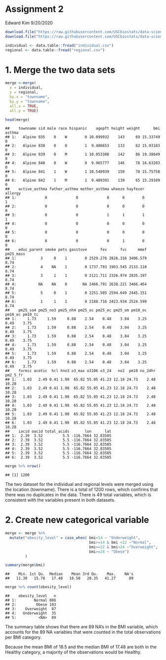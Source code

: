 Assignment 2
================
Edward Kim
9/20/2020

``` r
download.file("https://raw.githubusercontent.com/USCbiostats/data-science-data/master/01_chs/chs_individual.csv", destfile= "individual.csv")
download.file("https://raw.githubusercontent.com/USCbiostats/data-science-data/master/01_chs/chs_regional.csv", destfile = "regional.csv")

individual <- data.table::fread("individual.csv")
regional <- data.table::fread("regional.csv")
```

# 1\. Merge the two data sets

``` r
merge <-merge(
  x = individual,
  y = regional,
  by.x = "townname",
  by.y = "townname",
  all.x = TRUE,
  all.y = TRUE)

head(merge)
```

    ##    townname sid male race hispanic    agepft height weight      bmi asthma
    ## 1:   Alpine 835    0    W        0 10.099932    143     69 15.33749      0
    ## 2:   Alpine 838    0    O        1  9.486653    133     62 15.93183      0
    ## 3:   Alpine 839    0    M        1 10.053388    142     86 19.38649      0
    ## 4:   Alpine 840    0    W        0  9.965777    146     78 16.63283      0
    ## 5:   Alpine 841    1    W        1 10.548939    150     78 15.75758      0
    ## 6:   Alpine 842    1    M        1  9.489391    139     65 15.29189      0
    ##    active_asthma father_asthma mother_asthma wheeze hayfever allergy
    ## 1:             0             0             0      0        0       1
    ## 2:             0             0             0      0        0       0
    ## 3:             0             0             1      1        1       1
    ## 4:             0             0             0      0        0       0
    ## 5:             0             0             0      0        0       0
    ## 6:             0             0             0      1        0       0
    ##    educ_parent smoke pets gasstove      fev      fvc     mmef pm25_mass
    ## 1:           3     0    1        0 2529.276 2826.316 3406.579      8.74
    ## 2:           4    NA    1        0 1737.793 1963.545 2133.110      8.74
    ## 3:           3     1    1        0 2121.711 2326.974 2835.197      8.74
    ## 4:          NA    NA    0       NA 2466.791 2638.221 3466.464      8.74
    ## 5:           5     0    1        0 2251.505 2594.649 2445.151      8.74
    ## 6:           1     1    1        0 2188.716 2423.934 2524.599      8.74
    ##    pm25_so4 pm25_no3 pm25_nh4 pm25_oc pm25_ec pm25_om pm10_oc pm10_ec pm10_tc
    ## 1:     1.73     1.59     0.88    2.54    0.48    3.04    3.25    0.49    3.75
    ## 2:     1.73     1.59     0.88    2.54    0.48    3.04    3.25    0.49    3.75
    ## 3:     1.73     1.59     0.88    2.54    0.48    3.04    3.25    0.49    3.75
    ## 4:     1.73     1.59     0.88    2.54    0.48    3.04    3.25    0.49    3.75
    ## 5:     1.73     1.59     0.88    2.54    0.48    3.04    3.25    0.49    3.75
    ## 6:     1.73     1.59     0.88    2.54    0.48    3.04    3.25    0.49    3.75
    ##    formic acetic  hcl hno3 o3_max o3106 o3_24   no2  pm10 no_24hr pm2_5_fr
    ## 1:   1.03   2.49 0.41 1.98  65.82 55.05 41.23 12.18 24.73    2.48    10.28
    ## 2:   1.03   2.49 0.41 1.98  65.82 55.05 41.23 12.18 24.73    2.48    10.28
    ## 3:   1.03   2.49 0.41 1.98  65.82 55.05 41.23 12.18 24.73    2.48    10.28
    ## 4:   1.03   2.49 0.41 1.98  65.82 55.05 41.23 12.18 24.73    2.48    10.28
    ## 5:   1.03   2.49 0.41 1.98  65.82 55.05 41.23 12.18 24.73    2.48    10.28
    ## 6:   1.03   2.49 0.41 1.98  65.82 55.05 41.23 12.18 24.73    2.48    10.28
    ##    iacid oacid total_acids       lon      lat
    ## 1:  2.39  3.52         5.5 -116.7664 32.83505
    ## 2:  2.39  3.52         5.5 -116.7664 32.83505
    ## 3:  2.39  3.52         5.5 -116.7664 32.83505
    ## 4:  2.39  3.52         5.5 -116.7664 32.83505
    ## 5:  2.39  3.52         5.5 -116.7664 32.83505
    ## 6:  2.39  3.52         5.5 -116.7664 32.83505

``` r
merge %>% nrow()
```

    ## [1] 1200

The two dataset for the individual and regional levels were merged using
the location (townname). There is a total of 1200 rows, which confirms
that there was no duplicates in the data. There is 49 total variables,
which is consistent with the variables present in both datasets.

# 2\. Create new categorical variable

``` r
merge <- merge %>% 
  mutate("obesity_level" = case_when( bmi<14 ~ "Underweight",
                                      bmi>=14 & bmi <22 ~"Normal",
                                      bmi>=22 & bmi<24 ~"Overweight",
                                      bmi>=24 ~ "Obese")
         )

summary(merge$bmi)
```

    ##    Min. 1st Qu.  Median    Mean 3rd Qu.    Max.    NA's 
    ##   11.30   15.78   17.48   18.50   20.35   41.27      89

``` r
merge %>% count(obesity_level)
```

    ##    obesity_level   n
    ## 1:        Normal 886
    ## 2:         Obese 103
    ## 3:    Overweight  87
    ## 4:   Underweight  35
    ## 5:          <NA>  89

The summary table shows that there are 89 NA’s in the BMI variable,
which accounts for the 89 NA variables that were counted in the total
observations per BMI category.

Because the mean BMI of 18.5 and the median BMI of 17.48 are both in the
Healthy category, a majority of the observations would be Healthy.
